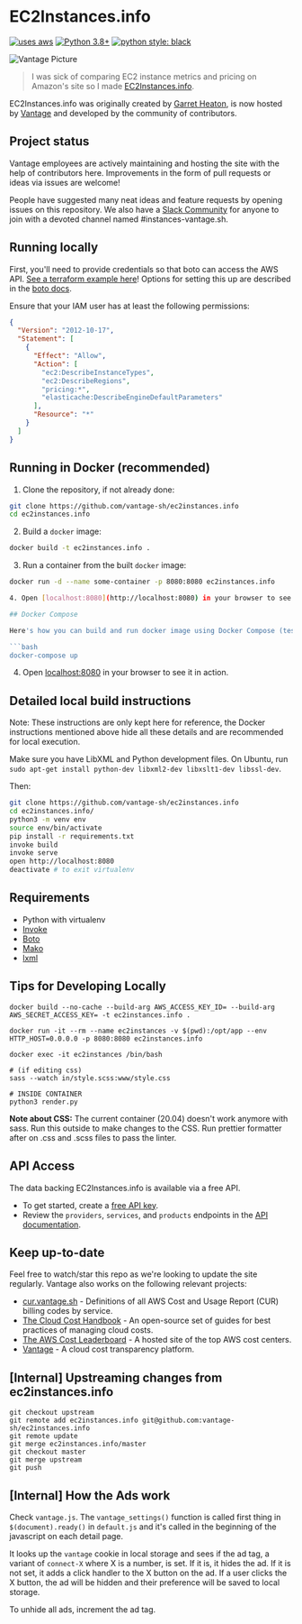 # EC2Instances.info

[![uses aws](https://img.shields.io/badge/uses-AWS-yellow)](https://aws.amazon.com/)
[![Python 3.8+](https://img.shields.io/badge/python-3.8+-blue.svg)](https://www.python.org/downloads/release/python-380/)
[![python style: black](https://img.shields.io/badge/python%20style-black-000000.svg?style=flat-square)](https://github.com/psf/black)

![Vantage Picture](https://uploads-ssl.webflow.com/5f9ba05ba40d6414f341df34/5f9bb1764b6670c6f7739564_moutain-scene.svg)

> I was sick of comparing EC2 instance metrics and pricing on Amazon's site so I
> made [EC2Instances.info](https://ec2instances.info).

EC2Instances.info was originally created by [Garret
Heaton](https://github.com/powdahound), is now hosted by
[Vantage](https://vantage.sh/) and developed by the community of contributors.

## Project status

Vantage employees are actively maintaining and hosting the site with the help of contributors here. Improvements in the form of pull requests or ideas via issues are welcome!

People have suggested many neat ideas and feature requests by opening issues on this repository. We also have a [Slack
Community](https://vantage.sh/slack) for anyone to join with a devoted channel named #instances-vantage.sh.

## Running locally

First, you'll need to provide credentials so that boto can access the AWS API. [See a terraform example here](./docs/terraform/iam.tf)!
Options for setting this up are described in the [boto
docs](https://boto3.amazonaws.com/v1/documentation/api/latest/guide/configuration.html).

Ensure that your IAM user has at least the following permissions:

```json
{
  "Version": "2012-10-17",
  "Statement": [
    {
      "Effect": "Allow",
      "Action": [
        "ec2:DescribeInstanceTypes",
        "ec2:DescribeRegions",
        "pricing:*",
        "elasticache:DescribeEngineDefaultParameters"
      ],
      "Resource": "*"
    }
  ]
}
```

## Running in Docker (recommended)

1. Clone the repository, if not already done:

```bash
git clone https://github.com/vantage-sh/ec2instances.info
cd ec2instances.info
```

2. Build a `docker` image:

```bash
docker build -t ec2instances.info .
```

3. Run a container from the built `docker` image:

````bash
docker run -d --name some-container -p 8080:8080 ec2instances.info

4. Open [localhost:8080](http://localhost:8080) in your browser to see it in action.

## Docker Compose

Here's how you can build and run docker image using Docker Compose (tested with Docker Compose v2):

```bash
docker-compose up
````

4. Open [localhost:8080](http://localhost:8080) in your browser to see it in action.

## Detailed local build instructions

Note: These instructions are only kept here for reference, the Docker
instructions mentioned above hide all these details and are recommended for local execution.

Make sure you have LibXML and Python development files. On Ubuntu, run `sudo apt-get install python-dev libxml2-dev libxslt1-dev libssl-dev`.

Then:

```bash
git clone https://github.com/vantage-sh/ec2instances.info
cd ec2instances.info/
python3 -m venv env
source env/bin/activate
pip install -r requirements.txt
invoke build
invoke serve
open http://localhost:8080
deactivate # to exit virtualenv
```

## Requirements

- Python with virtualenv
- [Invoke](http://www.pyinvoke.org/)
- [Boto](http://boto.readthedocs.org/en/latest/)
- [Mako](http://www.makotemplates.org/)
- [lxml](http://lxml.de/)

## Tips for Developing Locally

```
docker build --no-cache --build-arg AWS_ACCESS_KEY_ID= --build-arg AWS_SECRET_ACCESS_KEY= -t ec2instances.info .

docker run -it --rm --name ec2instances -v $(pwd):/opt/app --env HTTP_HOST=0.0.0.0 -p 8080:8080 ec2instances.info

docker exec -it ec2instances /bin/bash

# (if editing css)
sass --watch in/style.scss:www/style.css

# INSIDE CONTAINER
python3 render.py
```

**Note about CSS:** The current container (20.04) doesn't work anymore with sass. Run this outside to make changes to the CSS. Run prettier formatter after on .css and .scss files to pass the linter.

## API Access

The data backing EC2Instances.info is available via a free API.

- To get started, create a [free API key](https://vantage.readme.io/reference/authentication).
- Review the `providers`, `services`, and `products` endpoints in the [API documentation](https://vantage.readme.io/reference/getproducts).

## Keep up-to-date

Feel free to watch/star this repo as we're looking to update the site regularly. Vantage also works on the following relevant projects:

- [cur.vantage.sh](cur.vantage.sh) - Definitions of all AWS Cost and Usage Report (CUR) billing codes by service.
- [The Cloud Cost Handbook](https://github.com/vantage-sh/handbook) - An
  open-source set of guides for best practices of managing cloud costs.
- [The AWS Cost Leaderboard](https://leaderboard.vantage.sh/) - A hosted site of
  the top AWS cost centers.
- [Vantage](https://vantage.sh/) - A cloud cost transparency platform.

## [Internal] Upstreaming changes from ec2instances.info

```
git checkout upstream
git remote add ec2instances.info git@github.com:vantage-sh/ec2instances.info
git remote update
git merge ec2instances.info/master
git checkout master
git merge upstream
git push
```

## [Internal] How the Ads work

Check `vantage.js`. The `vantage_settings()` function is called first thing in `$(document).ready()` in `default.js` and it's called in the beginning of the javascript on each detail page.

It looks up the `vantage` cookie in local storage and sees if the ad tag, a variant of `connect-X` where X is a number, is set. If it is, it hides the ad. If it is not set, it adds a click handler to the X button on the ad. If a user clicks the X button, the ad will be hidden and their preference will be saved to local storage.

To unhide all ads, increment the ad tag.
